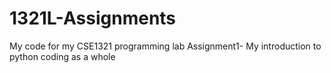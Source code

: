 # 1321L-Assignments
My code for my CSE1321 programming lab
Assignment1- My introduction to python coding as a whole
